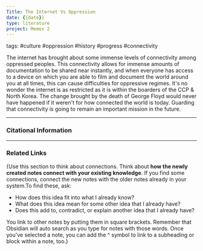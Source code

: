 ```yaml
---
Title: The Internet Vs Oppression
date: {{date}}
type: literature
project: Memex 2
---
```

tags: #culture #oppression #history #progress #connectivity 

The internet has brought about some immense levels of connectivity among oppressed peoples. This connectivity allows for immense amounts of documentation to be shared near instantly, and when everyone has access to a device on which you are able to film and document the world around you at all times, this can cause difficulties for oppressive regimes. It's no wonder the internet is as restricted as it is within the boarders of the CCP & North Korea. The change brought by the death of George Floyd would never have happened if it weren't for how connected the world is today. Guarding that connectivity is going to remain an important mission in the future.

---
### Citational Information



---

### Related Links

{Use this section to think about connections. Think about **how the newly created notes connect with your existing knowledge**. If you find some connections, connect the new notes with the older notes already in your system.To find these, ask:

-   How does this idea fit into what I already know?
-   What does this idea mean for some other idea that I already have?
-   Does this add to, contradict, or explain another idea that I already have?

You link to other notes by putting them in square brackets. Remember that Obsidian will auto search as you type for notes with those words. Once you've selected a note, you can add the ^ symbol to link to a subheading or block within a note, too.}